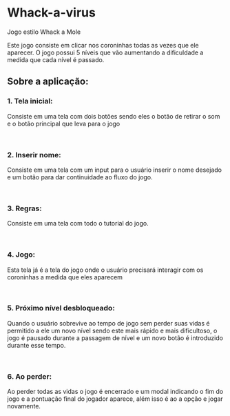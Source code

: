 # Whack-a-virus
Jogo estilo Whack a Mole

Este jogo consiste em clicar nos coroninhas todas as vezes que ele aparecer.
O jogo possui 5 níveis que vão aumentando a dificuldade a medida que cada nível é passado.

## Sobre a aplicação:
### 1. Tela inicial:
Consiste em uma tela com dois botões sendo eles o botão de retirar o som e o botão principal que leva para o jogo

<div align="center>
<img src=" "align="center" style="width:100%" />
</div>

<br/>

### 2. Inserir nome:
Consiste em uma tela com um input para o usuário inserir o nome desejado e um botão para dar continuidade ao fluxo do jogo.

<div align="center>
<img src=" "align="center" style="width:100%" />
</div>

<br/>

### 3. Regras:
Consiste em uma tela com todo o tutorial do jogo.

<div align="center>
<img src=" "align="center" style="width:100%" />
</div>

<br/>

### 4. Jogo:

Esta tela já é a tela do jogo onde o usuário precisará interagir com os coroninhas a medida que eles aparecem

<div align="center>
<img src=" "align="center" style="width:100%" />
</div>

<br/>

### 5. Próximo nível desbloqueado:

Quando o usuário sobrevive ao tempo de jogo sem perder suas vidas é permitido a ele um novo nível sendo este mais rápido e mais dificultoso, o jogo é pausado durante a passagem de nível e um novo botão é introduzido durante esse tempo.

<div align="center>
<img src=" "align="center" style="width:100%" />
</div>

<br/>

### 6. Ao perder:

Ao perder todas as vidas o jogo é encerrado e um modal indicando o fim do jogo e a pontuação final do jogador aparece, além isso é ao a opção e jogar novamente.

<div align="center>
<img src=" "align="center" style="width:100%" />
</div>

<br/>
